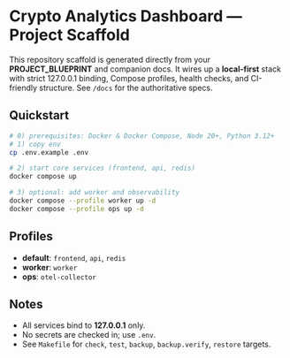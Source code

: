 
# Crypto Analytics Dashboard — Project Scaffold

This repository scaffold is generated directly from your **PROJECT_BLUEPRINT** and companion docs.
It wires up a **local-first** stack with strict 127.0.0.1 binding, Compose profiles, health checks,
and CI-friendly structure. See `/docs` for the authoritative specs.

## Quickstart

```bash
# 0) prerequisites: Docker & Docker Compose, Node 20+, Python 3.12+
# 1) copy env
cp .env.example .env

# 2) start core services (frontend, api, redis)
docker compose up

# 3) optional: add worker and observability
docker compose --profile worker up -d
docker compose --profile ops up -d
```

## Profiles

- **default**: `frontend`, `api`, `redis`
- **worker**: `worker`
- **ops**: `otel-collector`

## Notes

- All services bind to **127.0.0.1** only.
- No secrets are checked in; use `.env`.
- See `Makefile` for `check`, `test`, `backup`, `backup.verify`, `restore` targets.
